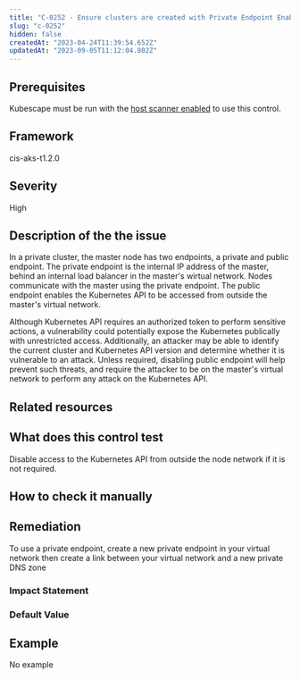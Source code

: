 ```yaml
---
title: "C-0252 - Ensure clusters are created with Private Endpoint Enabled and Public Access Disabled"
slug: "c-0252"
hidden: false
createdAt: "2023-04-24T11:39:54.652Z"
updatedAt: "2023-09-05T11:12:04.802Z"
---
```

## Prerequisites
Kubescape must be run with the [host scanner enabled](../scanning.md#the-host-scanner) to use this control.
## Framework
cis-aks-t1.2.0
## Severity
High
## Description of the the issue
In a private cluster, the master node has two endpoints, a private and public endpoint. The private endpoint is the internal IP address of the master, behind an internal load balancer in the master's wirtual network. Nodes communicate with the master using the private endpoint. The public endpoint enables the Kubernetes API to be accessed from outside the master's virtual network.

 Although Kubernetes API requires an authorized token to perform sensitive actions, a vulnerability could potentially expose the Kubernetes publically with unrestricted access. Additionally, an attacker may be able to identify the current cluster and Kubernetes API version and determine whether it is vulnerable to an attack. Unless required, disabling public endpoint will help prevent such threats, and require the attacker to be on the master's virtual network to perform any attack on the Kubernetes API.
## Related resources

## What does this control test
Disable access to the Kubernetes API from outside the node network if it is not required.
## How to check it manually

## Remediation
To use a private endpoint, create a new private endpoint in your virtual network then create a link between your virtual network and a new private DNS zone
### Impact Statement

### Default Value

## Example
No example